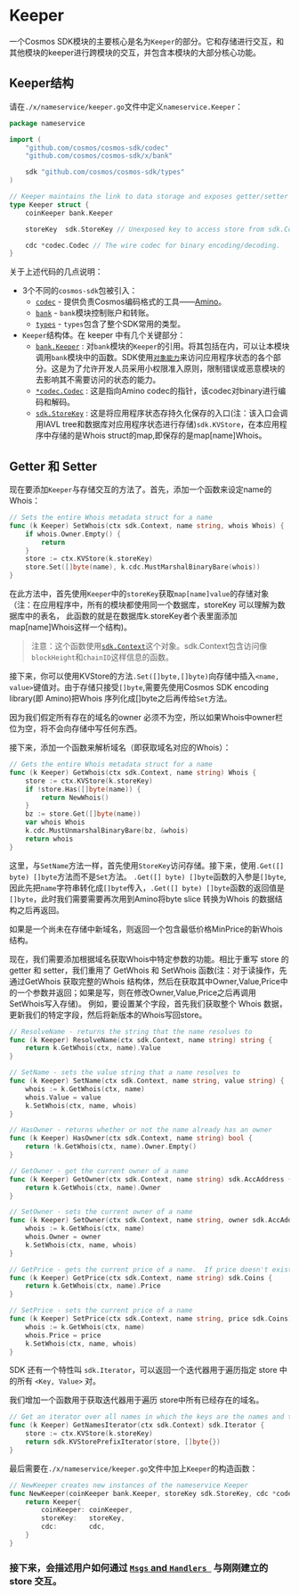 # Keeper

一个Cosmos SDK模块的主要核心是名为`Keeper`的部分。它和存储进行交互，和其他模块的keeper进行跨模块的交互，并包含本模块的大部分核心功能。


## Keeper结构

请在`./x/nameservice/keeper.go`文件中定义`nameservice.Keeper`：

```go
package nameservice

import (
	"github.com/cosmos/cosmos-sdk/codec"
	"github.com/cosmos/cosmos-sdk/x/bank"

	sdk "github.com/cosmos/cosmos-sdk/types"
)

// Keeper maintains the link to data storage and exposes getter/setter methods for the various parts of the state machine
type Keeper struct {
	coinKeeper bank.Keeper

	storeKey  sdk.StoreKey // Unexposed key to access store from sdk.Context

	cdc *codec.Codec // The wire codec for binary encoding/decoding.
}
```



关于上述代码的几点说明：

- 3个不同的`cosmos-sdk`包被引入：
  - [`codec`](https://godoc.org/github.com/cosmos/cosmos-sdk/codec) - 提供负责Cosmos编码格式的工具——[Amino](https://github.com/tendermint/go-amino)。
  - [`bank`](https://godoc.org/github.com/cosmos/cosmos-sdk/x/bank) - `bank`模块控制账户和转账。
  - [`types`](https://godoc.org/github.com/cosmos/cosmos-sdk/types) - `types`包含了整个SDK常用的类型。
- `Keeper`结构体。在 keeper 中有几个关键部分：
  - [`bank.Keeper`](https://godoc.org/github.com/cosmos/cosmos-sdk/x/bank#Keeper) : 对`bank`模块的`Keeper`的引用。将其包括在内，可以让本模块调用`bank`模块中的函数。SDK使用[`对象能力`](https://en.wikipedia.org/wiki/Object-capability_model)来访问应用程序状态的各个部分。这是为了允许开发人员采用小权限准入原则，限制错误或恶意模块的去影响其不需要访问的状态的能力。
  - [`*codec.Codec`](https://godoc.org/github.com/cosmos/cosmos-sdk/codec#Codec) : 这是指向Amino codec的指针，该codec对binary进行编码和解码。
  - [`sdk.StoreKey`](https://godoc.org/github.com/cosmos/cosmos-sdk/types#StoreKey) : 这是将应用程序状态存持久化保存的入口(注：该入口会调用IAVL tree和数据库对应用程序状态进行存储)`sdk.KVStore`，在本应用程序中存储的是Whois struct的map,即保存的是map[name]Whois。 


## Getter 和 Setter

现在要添加`Keeper`与存储交互的方法了。首先，添加一个函数来设定name的Whois：

```go
// Sets the entire Whois metadata struct for a name
func (k Keeper) SetWhois(ctx sdk.Context, name string, whois Whois) {
	if whois.Owner.Empty() {
		return
	}
	store := ctx.KVStore(k.storeKey)
	store.Set([]byte(name), k.cdc.MustMarshalBinaryBare(whois))
}
```

在此方法中，首先使用`Keeper`中的`storeKey`获取`map[name]value`的存储对象（注：在应用程序中，所有的模块都使用同一个数据库，storeKey 可以理解为数据库中的表名， 此函数的就是在数据库k.storeKey者个表里面添加map[name]Whois这样一个结构)。

> 注意：这个函数使用[`sdk.Context`](https://godoc.org/github.com/cosmos/cosmos-sdk/types#Context)这个对象。sdk.Context包含访问像`blockHeight`和`chainID`这样信息的函数。

接下来，你可以使用KVStore的方法`.Set([]byte,[]byte)`向存储中插入`<name, value>`键值对。由于存储只接受`[]byte`,需要先使用Cosmos SDK encoding library(即 Amino)把Whois 序列化成[]byte之后再传给`Set`方法。

因为我们假定所有存在的域名的owner 必须不为空，所以如果Whois中owner栏位为空，将不会向存储中写任何东西。

接下来，添加一个函数来解析域名（即获取域名对应的Whois）：

```go
// Gets the entire Whois metadata struct for a name
func (k Keeper) GetWhois(ctx sdk.Context, name string) Whois {
	store := ctx.KVStore(k.storeKey)
	if !store.Has([]byte(name)) {
		return NewWhois()
	}
	bz := store.Get([]byte(name))
	var whois Whois
	k.cdc.MustUnmarshalBinaryBare(bz, &whois)
	return whois
}
```

这里，与`SetName`方法一样，首先使用`StoreKey`访问存储。接下来，使用`.Get([] byte) []byte`方法而不是`Set`方法。 `.Get([] byte) []byte`函数的入参是`[]byte`, 因此先把`name`字符串转化成`[]byte`传入，`.Get([] byte) []byte`函数的返回值是`[]byte`，此时我们需要需要再次用到Amino将byte slice 转换为Whois 的数据结构之后再返回。

如果是一个尚未在存储中新域名，则返回一个包含最低价格MinPrice的新Whois结构。

现在，我们需要添加根据域名获取Whois中特定参数的功能。相比于重写 store 的 getter 和 setter，我们重用了 GetWhois 和 SetWhois 函数(注：对于读操作，先通过GetWhois 获取完整的Whois 结构体，然后在获取其中Owner,Value,Price中的一个参数并返回；如果是写，则在修改Owner,Value,Price之后再调用SetWhois写入存储)。 例如，要设置某个字段，首先我们获取整个 Whois 数据，更新我们的特定字段，然后将新版本的Whois写回store。

```go
// ResolveName - returns the string that the name resolves to
func (k Keeper) ResolveName(ctx sdk.Context, name string) string {
	return k.GetWhois(ctx, name).Value
}

// SetName - sets the value string that a name resolves to
func (k Keeper) SetName(ctx sdk.Context, name string, value string) {
	whois := k.GetWhois(ctx, name)
	whois.Value = value
	k.SetWhois(ctx, name, whois)
}

// HasOwner - returns whether or not the name already has an owner
func (k Keeper) HasOwner(ctx sdk.Context, name string) bool {
	return !k.GetWhois(ctx, name).Owner.Empty()
}

// GetOwner - get the current owner of a name
func (k Keeper) GetOwner(ctx sdk.Context, name string) sdk.AccAddress {
	return k.GetWhois(ctx, name).Owner
}

// SetOwner - sets the current owner of a name
func (k Keeper) SetOwner(ctx sdk.Context, name string, owner sdk.AccAddress) {
	whois := k.GetWhois(ctx, name)
	whois.Owner = owner
	k.SetWhois(ctx, name, whois)
}

// GetPrice - gets the current price of a name.  If price doesn't exist yet, set to 1nametoken.
func (k Keeper) GetPrice(ctx sdk.Context, name string) sdk.Coins {
	return k.GetWhois(ctx, name).Price
}

// SetPrice - sets the current price of a name
func (k Keeper) SetPrice(ctx sdk.Context, name string, price sdk.Coins) {
	whois := k.GetWhois(ctx, name)
	whois.Price = price
	k.SetWhois(ctx, name, whois)
}
```

SDK 还有一个特性叫 `sdk.Iterator`，可以返回一个迭代器用于遍历指定 store 中的所有  `<Key, Value>` 对。

我们增加一个函数用于获取迭代器用于遍历 store中所有已经存在的域名。

```go
// Get an iterator over all names in which the keys are the names and the values are the whois
func (k Keeper) GetNamesIterator(ctx sdk.Context) sdk.Iterator {
	store := ctx.KVStore(k.storeKey)
	return sdk.KVStorePrefixIterator(store, []byte{})
}
```

最后需要在`./x/nameservice/keeper.go`文件中加上`Keeper`的构造函数：

```go
// NewKeeper creates new instances of the nameservice Keeper
func NewKeeper(coinKeeper bank.Keeper, storeKey sdk.StoreKey, cdc *codec.Codec) Keeper {
	return Keeper{
		coinKeeper: coinKeeper,
		storeKey:   storeKey,
		cdc:        cdc,
	}
}
```

###  接下来，会描述用户如何通过  [`Msgs` and `Handlers `](./05-msgs-handlers.md) 与刚刚建立的 store 交互。
